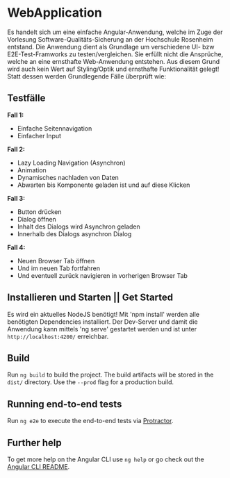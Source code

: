 # WebApplication

Es handelt sich um eine einfache Angular-Anwendung, welche im Zuge der Vorlesung Software-Qualitäts-Sicherung an der Hochschule Rosenheim entstand.
Die Anwendung dient als Grundlage um verschiedene UI- bzw E2E-Test-Framworks zu testen/vergleichen.
Sie erfüllt nicht die Ansprüche, welche an eine ernsthafte Web-Anwendung entstehen.
Aus diesem Grund wird auch kein Wert auf Styling/Optik und ernsthafte Funktionalität gelegt!
Statt dessen werden Grundlegende Fälle überprüft wie:

## Testfälle

**Fall 1:**
- Einfache Seitennavigation
- Einfacher Input

**Fall 2:**
- Lazy Loading Navigation (Asynchron)
- Animation
- Dynamisches nachladen von Daten
- Abwarten bis Komponente geladen ist und auf diese Klicken 

**Fall 3:**
- Button drücken
- Dialog öffnen
- Inhalt des Dialogs wird Asynchron geladen
- Innerhalb des Dialogs asynchron Dialog

**Fall 4:**
- Neuen Browser Tab öffnen
- Und im neuen Tab fortfahren
- Und eventuell zurück navigieren in vorherigen Browser Tab


## Installieren und Starten || Get Started

Es wird ein aktuelles NodeJS benötigt!
Mit 'npm install' werden alle benötigten Dependencies installiert.
Der Dev-Server und damit die Anwendung kann mittels 'ng serve' gestartet werden und ist unter `http://localhost:4200/` erreichbar.

## Build

Run `ng build` to build the project. The build artifacts will be stored in the `dist/` directory. Use the `--prod` flag for a production build.

## Running end-to-end tests

Run `ng e2e` to execute the end-to-end tests via [Protractor](http://www.protractortest.org/).

## Further help

To get more help on the Angular CLI use `ng help` or go check out the [Angular CLI README](https://github.com/angular/angular-cli/blob/master/README.md).




